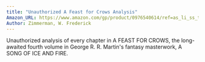 ```yaml
---
title: "Unauthorized A Feast for Crows Analysis"
Amazon_URL: https://www.amazon.com/gp/product/0976540614/ref=as_li_ss_tl?ie=UTF8&linkCode=ll1&tag=internetbo00a-20
Author: Zimmerman, W. Frederick
---
```

Unauthorized analysis of every chapter in A FEAST FOR CROWS, the long-awaited fourth volume in George R. R. Martin's fantasy masterwork, A SONG OF ICE AND FIRE.